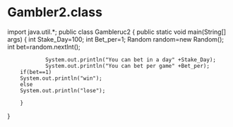 # Gambler2.class
import java.util.*;
public class Gambleruc2
{
        public static void main(String[] args)
        {
                int Stake_Day=100;
                int Bet_per=1; 
                Random random=new Random();		
                int bet=random.nextInt();

                System.out.println("You can bet in a day" +Stake_Day);
                System.out.println("You can bet per game" +Bet_per);
		if(bet==1)
		System.out.println("win");
		else
		System.out.println("lose");

        }
}
